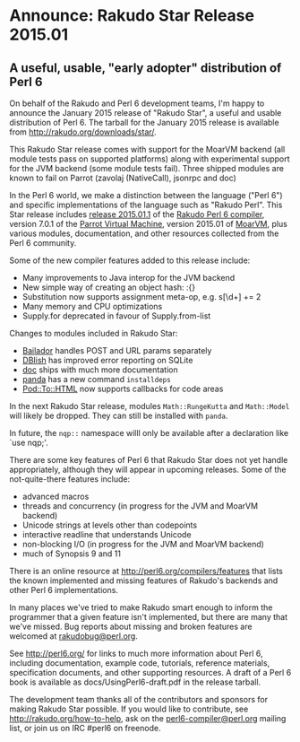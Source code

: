 # Announce: Rakudo Star Release 2015.01

## A useful, usable, "early adopter" distribution of Perl 6

On behalf of the Rakudo and Perl 6 development teams, I'm happy to
announce the January 2015 release of "Rakudo Star", a useful and usable
distribution of Perl 6. The tarball for the January 2015 release is
available from <http://rakudo.org/downloads/star/>.

This Rakudo Star release comes with support for the MoarVM
backend (all module tests pass on supported platforms) along with
experimental support for the JVM backend (some module tests fail).
Three shipped modules are known to fail on Parrot (zavolaj (NativeCall),
jsonrpc and doc)

In the Perl 6 world, we make a distinction between the language
("Perl 6") and specific implementations of the language such as
"Rakudo Perl". This Star release includes [release 2015.01.1] of the
[Rakudo Perl 6 compiler], version 7.0.1 of the [Parrot Virtual
Machine], version 2015.01 of [MoarVM], plus various modules,
documentation, and other resources collected from the Perl 6
community.

[release 2015.01.1]:
    https://github.com/rakudo/rakudo/blob/nom/docs/announce/2015.01.md
[Rakudo Perl 6 compiler]: http://github.com/rakudo/rakudo
[Parrot Virtual Machine]: http://parrot.org
[MoarVM]: http://moarvm.org/

Some of the new compiler features added to this release include:

+ Many improvements to Java interop for the JVM backend
+ New simple way of creating an object hash: :{}
+ Substitution now supports assignment meta-op, e.g. s[\d+] += 2
+ Many memory and CPU optimizations
+ Supply.for deprecated in favour of Supply.from-list

Changes to modules included in Rakudo Star:

- [Bailador](https://github.com/tadzik/Bailador) handles POST and URL params separately
- [DBIish](https://github.com/perl6/DBIish) has improved error reporting on SQLite
- [doc](https://github.com/perl6/doc) ships with much more documentation
- [panda](https://github.com/tadzik/panda) has a new command `installdeps`
- [Pod::To::HTML](https://github.com/perl6/Pod-To-HTML) now supports callbacks for code areas

In the next Rakudo Star release, modules `Math::RungeKutta` and `Math::Model`
will likely be dropped. They can still be installed with `panda`.

In future, the `nqp::` namespace willl only be available after a declaration
like `use nqp;'.

There are some key features of Perl 6 that Rakudo Star does not yet
handle appropriately, although they will appear in upcoming releases.
Some of the not-quite-there features include:

  * advanced macros
  * threads and concurrency (in progress for the JVM and MoarVM backend)
  * Unicode strings at levels other than codepoints
  * interactive readline that understands Unicode
  * non-blocking I/O (in progress for the JVM and MoarVM backend)
  * much of Synopsis 9 and 11

There is an online resource at <http://perl6.org/compilers/features>
that lists the known implemented and missing features of Rakudo's
backends and other Perl 6 implementations.

In many places we've tried to make Rakudo smart enough to inform the
programmer that a given feature isn't implemented, but there are many
that we've missed. Bug reports about missing and broken features are
welcomed at <rakudobug@perl.org>.

See <http://perl6.org/> for links to much more information about
Perl 6, including documentation, example code, tutorials, reference
materials, specification documents, and other supporting resources. A
draft of a Perl 6 book is available as docs/UsingPerl6-draft.pdf in
the release tarball.

The development team thanks all of the contributors and sponsors for
making Rakudo Star possible. If you would like to contribute, see
<http://rakudo.org/how-to-help>, ask on the <perl6-compiler@perl.org>
mailing list, or join us on IRC \#perl6 on freenode.
